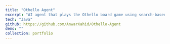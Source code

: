 ```yaml
---
title: "Othello Agent"
excerpt: "AI agent that plays the Othello board game using search-based strategies."
tech: "Java"
github: https://github.com/AnwarXahid/Othello-Agent
demo: ""
collection: portfolio
---
```

